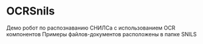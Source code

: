 # OCRSnils
Демо робот по распознаванию СНИЛСа с использованием OCR компонентов
Примеры файлов-документов расположены в папке SNILS
